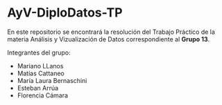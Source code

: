 # AyV-DiploDatos-TP
En este repositorio se encontrará la resolución del Trabajo Práctico de la materia Análisis y Vizualización de Datos correspondiente al **Grupo 13**.

Integrantes del grupo:
- Mariano LLanos
- Matías Cattaneo
- María Laura Bernaschini
- Esteban Arrúa
- Florencia Cámara 

